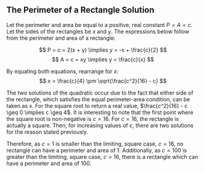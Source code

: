 ## The Perimeter of a Rectangle Solution

Let the perimeter and area be equal to a positive, real constant $P=A=c$. Let the sides of the rectangles be $x$ and 
$y$. The expressions below follow from the perimeter and area of a rectangle:

$$ P = c = 2(x + y) \implies y = -x + \frac{c}{2} $$
$$ A = c = xy \implies y = \frac{c}{x} $$

By equating both equations, rearrange for $x$:
$$ x = \frac{c}{4} \pm \sqrt{\frac{c^2}{16} - c} $$

The two solutions of the quadratic occur due to the fact that either side of the rectangle, which satisfies the equal
perimeter-area condition, can be taken as x. For the square root to return a real value, 
$\frac{c^2}{16} - c \geq 0 \implies c \geq 4$. It is interesting to note that the first point where the square root 
is non-negative is $c=16$. For $c=16$, the rectangle is actually a square. Then, for increasing values of $c$, there
are two solutions for the reason stated previously.

Therefore, as $c=1$ is smaller than the limiting, square case, $c=16$, no rectangle can have a perimeter and area of 1.
Additionally, as $c=100$ is greater than the limiting, square case, $c=16$, there is a rectangle which can have a 
perimeter and area of 100.
